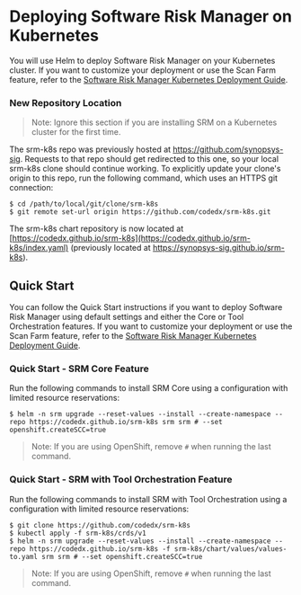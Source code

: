 # Deploying Software Risk Manager on Kubernetes

You will use Helm to deploy Software Risk Manager on your Kubernetes cluster. If you want to customize your deployment or use the Scan Farm feature, refer to the [Software Risk Manager Kubernetes Deployment Guide](docs/DeploymentGuide.md).

### New Repository Location

>Note: Ignore this section if you are installing SRM on a Kubernetes cluster for the first time.

The srm-k8s repo was previously hosted at https://github.com/synopsys-sig. Requests to that repo should get redirected to this one, so your local srm-k8s clone should continue working. To explicitly update your clone's origin to this repo, run the following command, which uses an HTTPS git connection:

```
$ cd /path/to/local/git/clone/srm-k8s
$ git remote set-url origin https://github.com/codedx/srm-k8s.git
```

The srm-k8s chart repository is now located at [https://codedx.github.io/srm-k8s](https://codedx.github.io/srm-k8s/index.yaml) (previously located at https://synopsys-sig.github.io/srm-k8s).

## Quick Start

You can follow the Quick Start instructions if you want to deploy Software Risk Manager using default settings and either the Core or Tool Orchestration features. If you want to customize your deployment or use the Scan Farm feature, refer to the [Software Risk Manager Kubernetes Deployment Guide](docs/DeploymentGuide.md).

### Quick Start - SRM Core Feature

Run the following commands to install SRM Core using a configuration with limited resource reservations:

```
$ helm -n srm upgrade --reset-values --install --create-namespace --repo https://codedx.github.io/srm-k8s srm srm # --set openshift.createSCC=true
```

>Note: If you are using OpenShift, remove `#` when running the last command.

### Quick Start - SRM with Tool Orchestration Feature

Run the following commands to install SRM with Tool Orchestration using a configuration with limited resource reservations:

```
$ git clone https://github.com/codedx/srm-k8s
$ kubectl apply -f srm-k8s/crds/v1
$ helm -n srm upgrade --reset-values --install --create-namespace --repo https://codedx.github.io/srm-k8s -f srm-k8s/chart/values/values-to.yaml srm srm # --set openshift.createSCC=true
```

>Note: If you are using OpenShift, remove `#` when running the last command.
